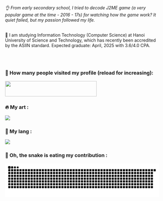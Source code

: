 ###### 👌 From early secondary school, I tried to decode J2ME game (a very popular game at the time - 2016 - 17s) for watching how the game work? It quiet failed, but my passion followed my life. 

📖 I am studying Information Technology (Computer Science) at Hanoi University of Science and Technology, which has recently been accredited by the ASIIN standard. Expected graduate: April, 2025 with 3.6/4.0 CPA.

<br/>
<br/>

### 🥇 How many people visited my profile (reload for increasing):
<picture>
<img width="300" height="50" src="https://komarev.com/ghpvc/?username=cuong02n&style=flat-square&color=blue" alt=""/>
</picture>

### 🔥 My art :
<picture>
<img src="https://streak-stats.demolab.com/?user=cuong02n"/>
</picture>

### 🧠 My lang :
<picture>
<img src="https://github-readme-stats.vercel.app/api/top-langs/?username=cuong02n&hide=html,dart,CMake,C#,CSS&langs_count=6"/>
</picture>

### 🐍 Oh, the snake is eating my contribution :
<picture>
<img alt="github-snake" src="https://raw.githubusercontent.com/cuong02n/cuong02n/output/github-contribution-grid-snake.svg" />
</picture>
